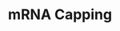 ---
annotations:
- type: Pathway Ontology
  value: transcription pathway
authors:
- MaintBot
- MartijnVanIersel
- ReactomeTeam
- Anwesha
description: The 5'-ends of all eukaryotic pre-mRNAs studied thus far are converted
  to cap structures. The cap is thought to influence splicing of the first intron,
  and is bound by 'cap-binding' proteins, CBP80 and CBP20, in the nucleus. The cap
  is important for translation initiation, and it also interacts with the poly(A)terminus,
  via proteins, resulting in circularization of the mRNA to facilitate multiple rounds
  of translation. The cap is also important for mRNA stability, protecting it from
  5' to 3' nucleases, and is required for mRNA export to the cytoplasm.<BR>The capping
  reaction usually occurs very rapidly on nascent transcripts; after the synthesis
  of only a few nucleotides by RNA polymerase II. The capping reaction involves the
  conversion of the 5'-end of the nascent transcript from a triphosphate to a diphosphate
  by a RNA 5'-triphosphatase, followed by the addition of a guanosine monophosphate
  by the mRNA guanylyltransferase, to form a 5'-5'-triphosphate linkage. This cap
  is then methylated by 2'-O-methyltransferases.<P>  View original pathway at [http://www.reactome.org/PathwayBrowser/#DIAGRAM=72086
  Reactome].
last-edited: 2021-01-25
organisms:
- Homo sapiens
redirect_from:
- /index.php/Pathway:WP1861
- /instance/WP1861
schema-jsonld:
- '@context': https://schema.org/
  '@id': https://wikipathways.github.io/pathways/WP1861.html
  '@type': Dataset
  creator:
    '@type': Organization
    name: WikiPathways
  description: The 5'-ends of all eukaryotic pre-mRNAs studied thus far are converted
    to cap structures. The cap is thought to influence splicing of the first intron,
    and is bound by 'cap-binding' proteins, CBP80 and CBP20, in the nucleus. The cap
    is important for translation initiation, and it also interacts with the poly(A)terminus,
    via proteins, resulting in circularization of the mRNA to facilitate multiple
    rounds of translation. The cap is also important for mRNA stability, protecting
    it from 5' to 3' nucleases, and is required for mRNA export to the cytoplasm.<BR>The
    capping reaction usually occurs very rapidly on nascent transcripts; after the
    synthesis of only a few nucleotides by RNA polymerase II. The capping reaction
    involves the conversion of the 5'-end of the nascent transcript from a triphosphate
    to a diphosphate by a RNA 5'-triphosphatase, followed by the addition of a guanosine
    monophosphate by the mRNA guanylyltransferase, to form a 5'-5'-triphosphate linkage.
    This cap is then methylated by 2'-O-methyltransferases.<P>  View original pathway
    at [http://www.reactome.org/PathwayBrowser/#DIAGRAM=72086 Reactome].
  keywords:
  - 'GTF2H5 '
  - NCBP1
  - 'NCBP1 '
  - 'ERCC3 '
  - 'NCBP2 '
  - (initial)
  - 'POLR2F '
  - activated GT
  - 'nascent pre-mRNA transcript '
  - capped
  - 'POLR2D '
  - mRNA capping factors
  - 'Nascent pre-mRNA with hydrolysed 5''-end '
  - 'DNA '
  - transcript
  - phosphorylated CTD
  - 'template DNA:30 nt transcript hybrid '
  - (intermediate)
  - 'CCNH '
  - (GpppN..)
  - (CBC)
  - 'Capping complex '
  - 'p-S5-POLR2A '
  - TFIIH
  - Cap Binding Complex
  - 'phosphorylated CTD:'
  - CE complex
  - containing extruded
  - 'Nascent pre-mRNA with 5''-GMP associated with CE '
  - 'GTF2F2 '
  - GMP)
  - AdoHcy
  - Polymerase
  - 'POLR2K '
  - 'GTF2H4 '
  - 'p-SUPT5H '
  - (phosphorylated):TFIIF:capped pre-mRNA
  - CE:Pol II CTD:Spt5
  - 'GTF2F1 '
  - Pol II transcription
  - DNA
  - II
  - RNA Pol II with
  - GDP
  - 'MNAT1 '
  - 'Nascent pre-mRNA with 5''-GMP dissociated from CE '
  - NCBP2
  - RNGTT
  - AdoMet
  - 'GTF2H1 '
  - 'capped pre-mRNA '
  - CE complex with
  - 'POLR2L '
  - 'POLR2B '
  - GTP
  - 'GTF2H2 '
  - 'RNMT '
  - 'CDK7 '
  - (with freed 5'-
  - (phosphorylated)
  - complex with (ser5)
  - Pol II
  - 'POLR2H '
  - 'POLR2I '
  - pre-mRNA:CBC:RNA
  - RNMT
  - nascent pre-mRNA
  - 'GMP '
  - 'POLR2C '
  - 'RNGTT '
  - 'POLR2J '
  - complex
  - 'ERCC2 '
  - RNA
  - 'POLR2G '
  - Pi
  - 'POLR2E '
  - Capping complex
  - transcript to +30
  - (hydrolyzed)
  - 'GTF2H3 '
  - p-SUPT5H
  license: CC0
  name: mRNA Capping
seo: CreativeWork
title: mRNA Capping
wpid: WP1861
---